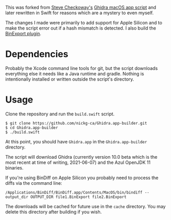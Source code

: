 This was forked from [Steve Checkoway's](https://github.com/stevecheckoway) [Ghidra macOS app script](https://github.com/stevecheckoway/ghidra_app) and later rewritten in Swift for reasons which are a mystery to even myself.

The changes I made were primarily to add support for Apple Silicon and to
make the script error out if a hash mismatch is detected. I also build
the [BinExport plugin](https://github.com/google/binexport/tree/master/java/BinExport).

# Dependencies
Probably the Xcode command line tools for git, but the script downloads
everything else it needs like a Java runtime and gradle. Nothing is intentionally
installed or written outside the script's directory.

# Usage
Clone the repository and run the `build.swift` script.
```
$ git clone https://github.com/nickg-ca/Ghidra.app-builder.git
$ cd Ghidra.app-builder
$ ./build.swift
```

At this point, you should have `Ghidra.app` in the `Ghidra.app-builder` directory.

The script will download Ghidra (currently version 10.0 beta which is the most
recent at time of writing, 2021-06-07) and the Azul OpenJDK 11 binaries.

If you're using BinDiff on Apple Silicon you probably need to process the diffs
via the command line:

```
/Applications/BinDiff/BinDiff.app/Contents/MacOS/bin/bindiff --output_dir OUTPUT_DIR file1.BinExport file2.BinExport
```

The downloads will be cached for future use in the `cache` directory. You may
delete this directory after building if you wish.
